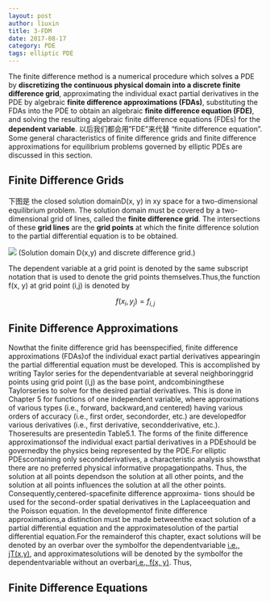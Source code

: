 ```yaml
---
layout: post
author: liuxin
title: 3-FDM 
date: 2017-08-17
category: PDE
tags: elliptic PDE
---
```


The finite difference method is a numerical procedure which solves a PDE by **discretizing the continuous physical domain into a discrete finite difference grid**, approximating the individual exact partial derivatives in the PDE by algebraic **finite difference approximations (FDAs)**, substituting the FDAs into the PDE to obtain an algebraic **finite difference equation (FDE)**, and solving the resulting algebraic finite difference equations (FDEs) for the **dependent variable**. 以后我们都会用”FDE”来代替 “finite difference equation”. Some general characteristics of finite difference grids and finite difference approximations for equilibrium problems governed by elliptic PDEs are discussed in this section. 

## Finite Difference Grids 
下图是 the closed solution domainD(x, y) in xy space for a two-dimensional equilibrium problem. The solution domain must be covered by a two-dimensional  grid of lines, called the **finite difference grid**. The intersections of these **grid lines** are the **grid points** at which the finite difference solution to the partial differential equation is to be obtained.

![][image-1]
(Solution domain D(x,y) and discrete difference grid.)

The dependent variable at a grid point is denoted by the same subscript notation that is used to denote the grid points themselves.Thus,the function f(x, y) at grid point (i,j) is denoted by 

$$ f(x_i, y_j) = f_{i, j} $$

## Finite Difference Approximations 
Nowthat the finite difference grid has beenspecified, finite difference approximations (FDAs)of the individual exact partial derivatives appearingin the partial differential 
equation must be developed. This is accomplished by writing Taylor series for the dependentvariable at several neighboringgrid points using grid point (i,j) as the base point, andcombiningthese Taylorseries to solve for the desired partial derivatives. This is done in Chapter 5 for functions of one independent variable, where approximations of various types (i.e., forward, backward,and centered) having various orders of accuracy (i.e., first order, secondorder, etc.) are developedfor various derivatives (i.e., first derivative, secondderivative, etc.). Thoseresults are presentedin Table5.1. 
The forms of the finite difference approximationsof the individual exact partial derivatives in a PDEshould be governedby the physics being represented by the PDE.For elliptic PDEscontaining only secondderivatives, a characteristic analysis showsthat there are no preferred physical informative propagationpaths. Thus, the solution at all points dependson the solution at all other points, and the solution at all points influences the solution at all the other points. Consequently,centered-spacefinite difference approxima- tions should be used for the second-order spatial derivatives in the Laplaceequation and the Poisson equation. 
In the developmentof finite difference approximations,a distinction must be made betweenthe exact solution of a partial differential equation and the approximatesolution of the partial differential equation.For the remainderof this chapter, exact solutions will be denoted by an overbar over the symbolfor the dependentvariable [i.e., jT(x,y)](), and approximatesolutions will be denoted by the symbolfor the dependentvariable without an overbar[i.e., f(x, y)](). Thus, 

## Finite Difference Equations 



[image-1]:	http://wx4.sinaimg.cn/mw690/8db2c8cbly1fiz8e3i67gj20ex09rgmy.jpg